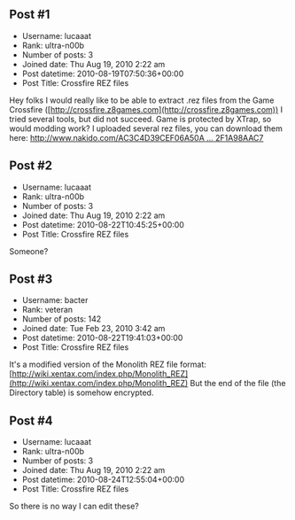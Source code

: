## Post #1
- Username: lucaaat
- Rank: ultra-n00b
- Number of posts: 3
- Joined date: Thu Aug 19, 2010 2:22 am
- Post datetime: 2010-08-19T07:50:36+00:00
- Post Title: Crossfire REZ files

Hey folks 
I would really like to be able to extract .rez files from the Game Crossfire ([http://crossfire.z8games.com](http://crossfire.z8games.com))
I tried several tools, but did not succeed. 
Game is protected by XTrap, so would modding work? 
I uploaded several rez files, you can download them here:
[http://www.nakido.com/AC3C4D39CEF06A50A ... 2F1A98AAC7](http://www.nakido.com/AC3C4D39CEF06A50A6B54510459BA72F1A98AAC7)
## Post #2
- Username: lucaaat
- Rank: ultra-n00b
- Number of posts: 3
- Joined date: Thu Aug 19, 2010 2:22 am
- Post datetime: 2010-08-22T10:45:25+00:00
- Post Title: Crossfire REZ files

Someone?
## Post #3
- Username: bacter
- Rank: veteran
- Number of posts: 142
- Joined date: Tue Feb 23, 2010 3:42 am
- Post datetime: 2010-08-22T19:41:03+00:00
- Post Title: Crossfire REZ files

It's a modified version of the Monolith REZ file format: [http://wiki.xentax.com/index.php/Monolith_REZ](http://wiki.xentax.com/index.php/Monolith_REZ)
But the end of the file (the Directory table) is somehow encrypted.
## Post #4
- Username: lucaaat
- Rank: ultra-n00b
- Number of posts: 3
- Joined date: Thu Aug 19, 2010 2:22 am
- Post datetime: 2010-08-24T12:55:04+00:00
- Post Title: Crossfire REZ files

So there is no way I can edit these?
